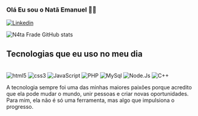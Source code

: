 ### Olá Eu sou o Natã Emanuel ✌🏼 
[![Linkedin](https://img.shields.io/badge/LinkedIn-0077B5?style=for-the-badge&logo=linkedin&logoColor=white)](https://www.linkedin.com/in/nat%C3%A3-emanuel-frade/)

![N4ta Frade GitHub stats](https://github-readme-stats.vercel.app/api?username=N4taFrade&show_icons=true&theme=dracula)

## Tecnologias que eu uso no meu dia

<div style="display: inline-block"><br/>
  <img align="center" alt="html5" src="https://img.shields.io/badge/HTML5-E34F26?style=for-the-badge&logo=html5&logoColor=white"/>
    <img align="center" alt="css3" src="https://img.shields.io/badge/CSS3-1572B6?style=for-the-badge&logo=css3&logoColor=whiteColor=white"/>
     <img align="center" alt="JavaScript" src="https://img.shields.io/badge/JavaScript-F7DF1E?style=for-the-badge&logo=javascript&logoColor=black"/>
     <img align="center" alt="PHP" src="https://img.shields.io/badge/PHP-777BB4?style=for-the-badge&logo=php&logoColor=white"/>
     <img align="center" alt="MySql" src="https://img.shields.io/badge/MySQL-00000F?style=for-the-badge&logo=mysql&logoColor=white"/>
     <img align="center" alt="Node.Js" src="https://img.shields.io/badge/Node.js-43853D?style=for-the-badge&logo=node.js&logoColor=white"/>
    <img align="center" alt="C++" src="https://img.shields.io/badge/C%2B%2B-00599C?style=for-the-badge&logo=c%2B%2B&logoColor=white"/>
</div><br/>

A tecnologia sempre foi uma das minhas maiores paixões porque acredito que ela pode mudar o mundo, unir pessoas e criar novas oportunidades. Para mim, ela não é só uma ferramenta, mas algo que impulsiona o progresso.

